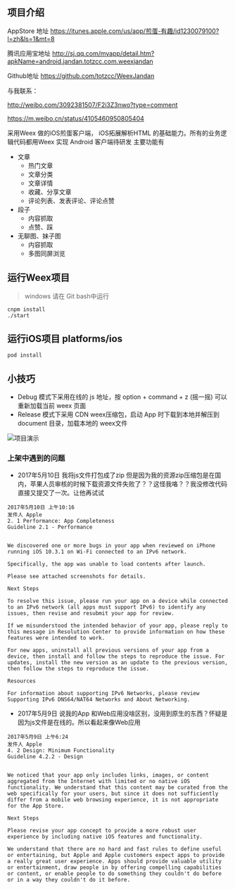 ## 项目介绍
AppStore 地址
https://itunes.apple.com/us/app/煎蛋-有趣/id1230079100?l=zh&ls=1&mt=8

腾讯应用宝地址
http://sj.qq.com/myapp/detail.htm?apkName=android.jandan.totzcc.com.weexjandan

Github地址
https://github.com/totzcc/WeexJandan

与我联系：

  http://weibo.com/3092381507/F2i3Z3nwo?type=comment

  https://m.weibo.cn/status/4105460950805404

采用Weex 做的iOS煎蛋客户端，
iOS拓展解析HTML 的基础能力。所有的业务逻辑代码都用Weex 实现
Android 客户端待研发
主要功能有
  - 文章
    - 热门文章
    - 文章分类
    - 文章详情
    - 收藏、分享文章
    - 评论列表、发表评论、评论点赞
  - 段子
    - 内容抓取
    - 点赞、踩
  - 无聊图、妹子图
    - 内容抓取
    - 多图同屏浏览

## 运行Weex项目
> windows 请在  Git bash中运行

```
cnpm install
./start
```

## 运行iOS项目 platforms/ios

```
pod install
```

## 小技巧
- Debug 模式下采用在线的 js 地址，按 option + command + z (摇一摇) 可以重新加载当前 weex 页面
- Release 模式下采用 CDN weex压缩包，启动 App 时下载到本地并解压到 document 目录，加载本地的 weex文件

![项目演示](http://i2.muimg.com/588926/68762976de9614db.gif)





### 上架中遇到的问题
- 2017年5月10日 我将js文件打包成了zip 但是因为我的资源zip压缩包是在国内，苹果人员审核的时候下载资源文件失败了？？这怪我咯？？我没修改代码直接又提交了一次。让他再试试

```
2017年5月10日 上午10:16
发件人 Apple
2. 1 Performance: App Completeness
Guideline 2.1 - Performance


We discovered one or more bugs in your app when reviewed on iPhone running iOS 10.3.1 on Wi-Fi connected to an IPv6 network.

Specifically, the app was unable to load contents after launch.

Please see attached screenshots for details.

Next Steps

To resolve this issue, please run your app on a device while connected to an IPv6 network (all apps must support IPv6) to identify any issues, then revise and resubmit your app for review.

If we misunderstood the intended behavior of your app, please reply to this message in Resolution Center to provide information on how these features were intended to work.

For new apps, uninstall all previous versions of your app from a device, then install and follow the steps to reproduce the issue. For updates, install the new version as an update to the previous version, then follow the steps to reproduce the issue.

Resources

For information about supporting IPv6 Networks, please review Supporting IPv6 DNS64/NAT64 Networks and About Networking.

```

- 2017年5月9日 说我的App 和Web应用没啥区别，没用到原生的东西？怀疑是因为js文件是在线的。所以看起来像Web应用

```
2017年5月9日 上午6:24
发件人 Apple
4. 2 Design: Minimum Functionality
Guideline 4.2.2 - Design


We noticed that your app only includes links, images, or content aggregated from the Internet with limited or no native iOS functionality. We understand that this content may be curated from the web specifically for your users, but since it does not sufficiently differ from a mobile web browsing experience, it is not appropriate for the App Store.

Next Steps

Please revise your app concept to provide a more robust user experience by including native iOS features and functionality.

We understand that there are no hard and fast rules to define useful or entertaining, but Apple and Apple customers expect apps to provide a really great user experience. Apps should provide valuable utility or entertainment, draw people in by offering compelling capabilities or content, or enable people to do something they couldn't do before or in a way they couldn't do it before.


```
